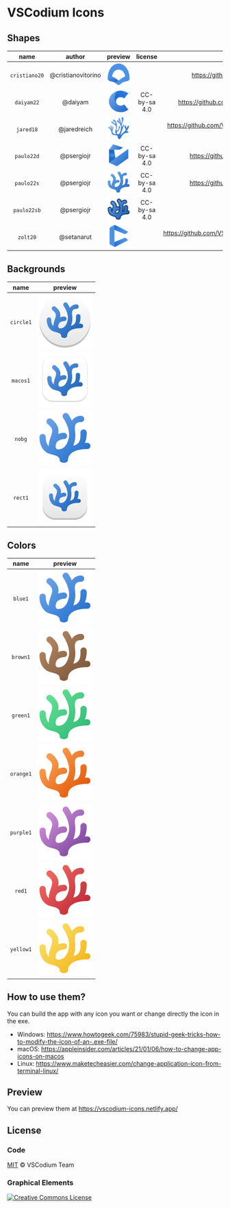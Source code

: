 VSCodium Icons
==============

Shapes
------

|     name      |       author       |                              preview                              |   license    |                                 origin                                 |
| :-----------: | :----------------: | :---------------------------------------------------------------: | :----------: | :--------------------------------------------------------------------: |
| `cristiano20` | @cristianovitorino | <img src="./icons/linux/nobg/blue1/cristiano20.png" width="128"/> |              |             https://github.com/VSCodium/vscodium/pull/413              |
|  `daiyam22`   |      @daiyam       |  <img src="./icons/linux/nobg/blue1/daiyam22.png" width="128"/>   | CC-by-sa 4.0 |         https://github.com/VSCodium/vscodium/discussions/1218          |
|   `jared18`   |    @jaredreich     |   <img src="./icons/linux/nobg/blue1/jared18.png" width="128"/>   |              |  https://github.com/VSCodium/vscodium/issues/4#issuecomment-427070331  |
|  `paulo22d`   |     @psergiojr     |  <img src="./icons/linux/nobg/blue1/paulo22d.png" width="128"/>   | CC-by-sa 4.0 |            https://github.com/psergiojr/vscodium-logo-ideas            |
|  `paulo22s`   |     @psergiojr     |  <img src="./icons/linux/nobg/blue1/paulo22s.png" width="128"/>   | CC-by-sa 4.0 |            https://github.com/psergiojr/vscodium-logo-ideas            |
|  `paulo22sb`  |     @psergiojr     |  <img src="./icons/linux/nobg/blue1/paulo22sb.png" width="128"/>  | CC-by-sa 4.0 |                                                                        |
|   `zolt20`    |     @setanarut     |   <img src="./icons/linux/nobg/blue1/zolt20.png" width="128"/>    |              | https://github.com/VSCodium/vscodium/issues/491#issuecomment-729040072 |

Backgrounds
-----------

|   name    |                              preview                              |
| :-------: | :---------------------------------------------------------------: |
| `circle1` | <img src="./icons/linux/circle1/blue1/paulo22s.png" width="128"/> |
| `macos1`  | <img src="./icons/linux/macos1/blue1/paulo22s.png" width="128"/>  |
|  `nobg`   |  <img src="./icons/linux/nobg/blue1/paulo22s.png" width="128"/>   |
|  `rect1`  |  <img src="./icons/linux/rect1/blue1/paulo22s.png" width="128"/>  |

Colors
------

|   name    |                             preview                              |
| :-------: | :--------------------------------------------------------------: |
|  `blue1`  |  <img src="./icons/linux/nobg/blue1/paulo22s.png" width="128"/>  |
| `brown1`  | <img src="./icons/linux/nobg/brown1/paulo22s.png" width="128"/>  |
| `green1`  | <img src="./icons/linux/nobg/green1/paulo22s.png" width="128"/>  |
| `orange1` | <img src="./icons/linux/nobg/orange1/paulo22s.png" width="128"/> |
| `purple1` | <img src="./icons/linux/nobg/purple1/paulo22s.png" width="128"/> |
|  `red1`   |  <img src="./icons/linux/nobg/red1/paulo22s.png" width="128"/>   |
| `yellow1` | <img src="./icons/linux/nobg/yellow1/paulo22s.png" width="128"/> |

How to use them?
----------------

You can build the app with any icon you want or change directly the icon in the exe.

- Windows: https://www.howtogeek.com/75983/stupid-geek-tricks-how-to-modify-the-icon-of-an-.exe-file/
- macOS: https://appleinsider.com/articles/21/01/06/how-to-change-app-icons-on-macos
- Linux: https://www.maketecheasier.com/change-application-icon-from-terminal-linux/

Preview
-------

You can preview them at https://vscodium-icons.netlify.app/

License
-------

### Code

[MIT](http://www.opensource.org/licenses/mit-license.php) &copy; VSCodium Team

### Graphical Elements

<a rel="license" href="http://creativecommons.org/licenses/by-sa/4.0/"><img alt="Creative Commons License" style="border-width:0" src="https://i.creativecommons.org/l/by-sa/4.0/88x31.png" /></a>
